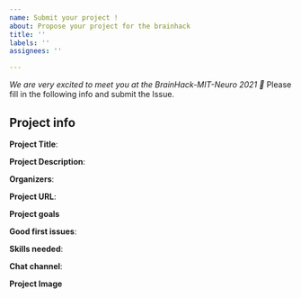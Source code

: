 ```yaml
---
name: Submit your project !
about: Propose your project for the brainhack
title: ''
labels: ''
assignees: ''

---
```


*We are very excited to meet you at the BrainHack-MIT-Neuro 2021 🎉* 
Please fill in the following info and submit the Issue.

## Project info

**Project Title**:
<!--Name of your awesome project. Please also update the title of the issue to be the title of your project-->

**Project Description**:
<!--Describe the main idea and context of your project in a few sentences.-->

**Organizers**:
<!--Your name and GitHub login, possibly more than 1 lead-->

**Project URL**:

**Project goals**
<!-- what do you expect to achieve from this hackathon?-->

**Good first issues**:

**Skills needed**:
<!--Please provide the level of skills needed for example Python (intermediate)-->

**Chat channel**:
<!-- If you are creating a channel on the [brainhack mattermost](https://mattermost.brainhack.org/) try to create a
**public** channel with your project name-->

**Project Image**
